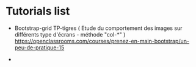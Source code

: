 # Tutorials list

* Bootstrap-grid TP-tigres
 ( Etude du comportement des images sur différents type d'écrans - méthode "col-*" ) 
 https://openclassrooms.com/courses/prenez-en-main-bootstrap/un-peu-de-pratique-15 


* 